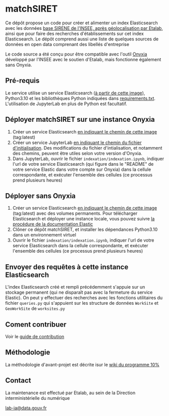 # matchSIRET

Ce dépôt propose un code pour créer et alimenter un index Elasticsearch avec les données [base SIRENE de l'INSEE, après géolocalisation par Etalab](https://files.data.gouv.fr/geo-sirene/), ainsi que pour faire des recherches d'établissements sur cet index Elasticsearch. Le dépôt comprend aussi une liste de quelques sources de données en open data comprenant des libellés d'entreprise

Le code source a été conçu pour être compatible avec l'outil [Onyxia](https://github.com/InseeFrLab/onyxia-web) développé par l'INSEE avec le soutien d'Etalab, mais fonctionne également sans Onyxia.

## Pré-requis

Le service utilise un service Elasticsearch ([à partir de cette image](https://git.lab.sspcloud.fr/hby7ih/matchsiretimage)), Python3.10 et les bibliothèques Python indiquées dans [requirements.txt](requirements.txt). L'utilisation de JupyterLab en plus de Python est facultatif.

## Déployer matchSIRET sur une instance Onyxia

1) Créer un service Elasticsearch [en indiquant le chemin de cette image](https://git.lab.sspcloud.fr/hby7ih/matchsiretimage) (tag:latest)
2) Créer un service JupyterLab [en indiquant le chemin du fichier d'initialisation](https://raw.githubusercontent.com/etalab/matchSIRET/main/init.sh). Des modifications du fichier d'intialisation, et notamment des chemins, peuvent être utiles selon votre version d'Onyxia.
3) Dans JupyterLab, ouvrir le fichier `indexation/indexation.ipynb`, indiquer l'url de votre service Elasticsearch (qui figure dans le "README" de votre service Elastic dans votre compte sur Onyxia) dans la cellule correspondante, et exécuter l'ensemble des cellules (ce processus prend plusieurs heures)

## Déployer sans Onyxia

1) Créer un service Elasticsearch [en indiquant le chemin de cette image](https://git.lab.sspcloud.fr/hby7ih/matchsiretimage) (tag:latest) avec des volumes permanents. Pour télécharger Elasticsearch et déployer une instance locale, vous pouvez suivre [la procédure de la documentation Elastic](https://www.elastic.co/guide/en/elasticsearch/reference/current/setup.html)
2) Clôner ce dépôt matchSIRET, et installer les dépendances Python3.10 dans un environnement virtuel
3) Ouvrir le fichier `indexation/indexation.ipynb`, indiquer l'url de votre service Elasticsearch dans la cellule correspondante, et exécuter l'ensemble des cellules (ce processus prend plusieurs heures)

## Envoyer des requêtes à cette instance Elasticsearch

L'index Elasticsearch créé et rempli précédemment s'appuie sur un stockage permanent (qui ne disparaît pas avec la fermeture du service Elastic). On peut y effectuer des recherches avec les fonctions utilitaires du fichier `queries.py` qui s'appuient sur les structure de données `WorkSite` et `GeoWorkSite` de `worksites.py`

## Coment contribuer

Voir le [guide de contribution](CONTRIBUTING.md)

## Méthodologie 

La méthodologie d'avant-projet est décrite isur le [wiki du programme 10%](https://github.com/etalab-ia/programme10pourcent/wiki/Ateliers-SIRETisation) 

## Contact

La maintenance est effectué par Etalab, au sein de la Direction interministérielle du numérique

[lab-ia@data.gouv.fr](mailto:lab-ia@data.gouv.fr)

